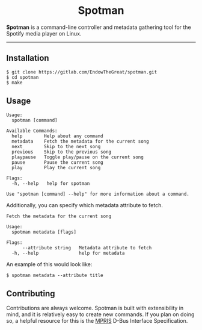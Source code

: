 <h1 align=center>Spotman</h1>

**Spotman** is a command-line controller and metadata gathering tool for the Spotify media player on Linux.

----

<h2>Installation</h2>

```
$ git clone https://gitlab.com/EndowTheGreat/spotman.git
$ cd spotman
$ make
```

<h2>Usage</h2>

```
Usage:
  spotman [command]

Available Commands:
  help        Help about any command
  metadata    Fetch the metadata for the current song
  next        Skip to the next song
  previous    Skip to the previous song
  playpause   Toggle play/pause on the current song
  pause       Pause the current song
  play        Play the current song

Flags:
  -h, --help   help for spotman

Use "spotman [command] --help" for more information about a command.
```

Additionally, you can specify which metadata attribute to fetch.
```
Fetch the metadata for the current song

Usage:
  spotman metadata [flags]

Flags:
      --attribute string   Metadata attribute to fetch
  -h, --help               help for metadata
```

An example of this would look like:
```
$ spotman metadata --attribute title
```

<h2>Contributing</h2>

Contributions are always welcome. Spotman is built with extensibility in mind, and it is relatively easy to create new commands. If you plan on doing so, a helpful resource for this is the [MPRIS](https://specifications.freedesktop.org/mpris-spec/latest/) D-Bus Interface Specification.
